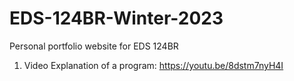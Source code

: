 # EDS-124BR-Winter-2023
Personal portfolio website for EDS 124BR

1. Video Explanation of a program: https://youtu.be/8dstm7nyH4I
